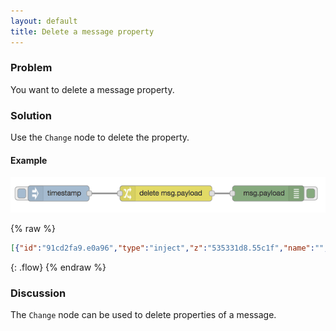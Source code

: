 ```yaml
---
layout: default
title: Delete a message property
---
```


### Problem

You want to delete a message property.

### Solution

Use the <code class="node">Change</code> node to delete the property.

#### Example

![](/images/basic/basic-flow-002.png)

{% raw %}
~~~json
[{"id":"91cd2fa9.e0a96","type":"inject","z":"535331d8.55c1f","name":"","topic":"","payload":"","payloadType":"date","repeat":"","crontab":"","once":false,"x":140,"y":180,"wires":[["54ec03e4.5714bc"]]},{"id":"54ec03e4.5714bc","type":"change","z":"535331d8.55c1f","name":"","rules":[{"t":"delete","p":"payload","pt":"msg"}],"action":"","property":"","from":"","to":"","reg":false,"x":350,"y":180,"wires":[["321900de.3cbea"]]},{"id":"321900de.3cbea","type":"debug","z":"535331d8.55c1f","name":"","active":true,"console":"false","complete":"false","x":550,"y":180,"wires":[]}]
~~~
{: .flow}
{% endraw %}

### Discussion

The <code class="node">Change</code> node can be used to delete properties of a message.

